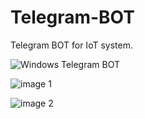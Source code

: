 # Telegram-BOT
Telegram BOT for IoT system.


![Windows Telegram BOT](https://user-images.githubusercontent.com/61146340/149678843-35faabb1-f284-47ae-b09f-67c93d041873.png)

![image 1](https://user-images.githubusercontent.com/61146340/149679410-40b8875f-43af-4bb4-a9a7-40ff65501cc7.png)

![image 2](https://user-images.githubusercontent.com/61146340/149679297-0275e293-2b25-4b55-9a08-736f3513b6a6.png)
